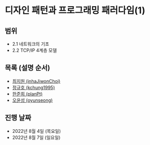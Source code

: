 # 디자인 패턴과 프로그래밍 패러다임(1)

## 범위

- 2.1 네트워크의 기초
- 2.2 TCP/IP 4계층 모델

## 목록 (설명 순서)

- [최지원 (inhaJiwonChoi)](</네트워크(1)_최지원.md>)
- [정규호 (kchung1995)](</네트워크(1)_정규호.md>)
- [한준희 (planPt)](</네트워크(1)_한준희.md>)
- [오윤성 (oyunseong)](</네트워크(1)_오윤성.md>)

## 진행 날짜

- 2022년 8월 4일 (목요일)
- 2022년 8월 7일 (일요일)
